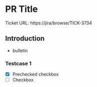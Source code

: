 # PR Title

Ticket URL: https://jira/browse/TICK-3734

## Introduction

- bulletin

### Testcase 1
- [x] Prechecked checkbox
- [ ] Checkbox
